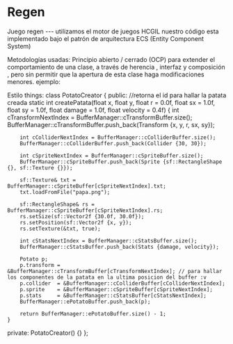 # Regen
Juego regen --- utilizamos el motor de juegos HCGIL
nuestro código esta implementado bajo el patrón de arquitectura ECS (Entity Component System)

Metodologías usadas: Principio abierto / cerrado (OCP) para extender el comportamiento de una clase,
a través de herencia , interfaz y composición , pero sin permitir que la apertura de esta clase haga modificaciones menores.
ejemplo:





Estilo things:
class PotatoCreator
{
public:
    //retorna el id para hallar la patata creada
    static int createPatata(float x, float y, float r = 0.0f, float sx = 1.0f, float sy = 1.0f, float damage = 1.0f, float velocity = 0.4f)
    {
        int cTransformNextIndex = BufferManager::cTransformBuffer.size();
        BufferManager::cTransformBuffer.push_back(Transform {x, y, r, sx, sy});

        int cColliderNextIndex = BufferManager::cColliderBuffer.size();
        BufferManager::cColliderBuffer.push_back(Collider {30, 30});

        int cSpriteNextIndex = BufferManager::cSpriteBuffer.size();
        BufferManager::cSpriteBuffer.push_back(Sprite {sf::RectangleShape {}, sf::Texture {}});

        sf::Texture& txt = BufferManager::cSpriteBuffer[cSpriteNextIndex].txt;
        txt.loadFromFile("papa.png");

        sf::RectangleShape& rs = BufferManager::cSpriteBuffer[cSpriteNextIndex].rs;
        rs.setSize(sf::Vector2f {30.0f, 30.0f});
        rs.setPosition(sf::Vector2f {x, y});
        rs.setTexture(&txt, true);

        int cStatsNextIndex = BufferManager::cStatsBuffer.size();
        BufferManager::cStatsBuffer.push_back(Stats {damage, velocity});

        Potato p;
        p.transform = &BufferManager::cTransformBuffer[cTransformNextIndex]; // para hallar los componentes de la patata en la ultima posicion del buffer :v 
        p.collider  = &BufferManager::cColliderBuffer[cColliderNextIndex];
        p.sprite    = &BufferManager::cSpriteBuffer[cSpriteNextIndex];
        p.stats     = &BufferManager::cStatsBuffer[cStatsNextIndex];
        BufferManager::ePotatoBuffer.push_back(p);

        return BufferManager::ePotatoBuffer.size() - 1;
    }

private:
    PotatoCreator() {}
};
